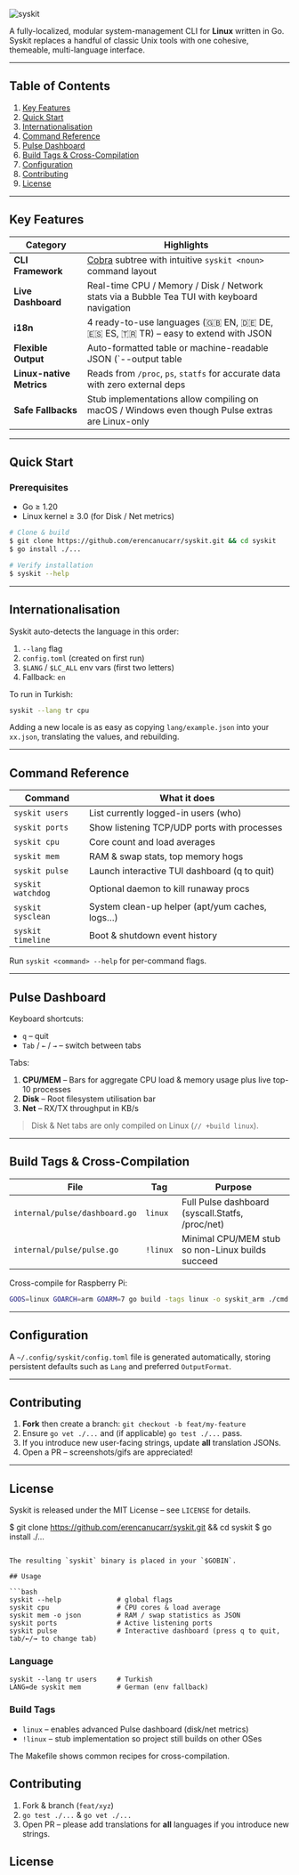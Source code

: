 ![syskit](https://github.com/user-attachments/assets/d58250a4-ca28-4260-9032-2263a75d4ffb)

A fully-localized, modular system-management CLI for **Linux** written in Go. Syskit replaces a handful of classic Unix tools with one cohesive, themeable, multi-language interface.

---

## Table of Contents
1. [Key Features](#key-features)
2. [Quick Start](#quick-start)
3. [Internationalisation](#internationalisation)
4. [Command Reference](#command-reference)
5. [Pulse Dashboard](#pulse-dashboard)
6. [Build Tags & Cross-Compilation](#build-tags--cross-compilation)
7. [Configuration](#configuration)
8. [Contributing](#contributing)
9. [License](#license)

---

## Key Features

| Category | Highlights |
|----------|------------|
| **CLI Framework** | [Cobra](https://github.com/spf13/cobra) subtree with intuitive `syskit <noun>` command layout |
| **Live Dashboard** | Real-time CPU / Memory / Disk / Network stats via a Bubble Tea TUI with keyboard navigation |
| **i18n** | 4 ready-to-use languages (🇬🇧 EN, 🇩🇪 DE, 🇪🇸 ES, 🇹🇷 TR) – easy to extend with JSON |
| **Flexible Output** | Auto-formatted table or machine-readable JSON (`--output table|json`) |
| **Linux-native Metrics** | Reads from `/proc`, `ps`, `statfs` for accurate data with zero external deps |
| **Safe Fallbacks** | Stub implementations allow compiling on macOS / Windows even though Pulse extras are Linux-only |

---

## Quick Start

### Prerequisites
* Go ≥ 1.20
* Linux kernel ≥ 3.0 (for Disk / Net metrics)

```bash
# Clone & build
$ git clone https://github.com/erencanucarr/syskit.git && cd syskit
$ go install ./...

# Verify installation
$ syskit --help
```

---

## Internationalisation

Syskit auto-detects the language in this order:
1. `--lang` flag
2. `config.toml` (created on first run)
3. `$LANG` / `$LC_ALL` env vars (first two letters)
4. Fallback: `en`

To run in Turkish:
```bash
syskit --lang tr cpu
```
Adding a new locale is as easy as copying `lang/example.json` into your `xx.json`, translating the values, and rebuilding.

---

## Command Reference

| Command | What it does |
|---------|--------------|
| `syskit users`         | List currently logged-in users (who) |
| `syskit ports`         | Show listening TCP/UDP ports with processes |
| `syskit cpu`           | Core count and load averages |
| `syskit mem`           | RAM & swap stats, top memory hogs |
| `syskit pulse`         | Launch interactive TUI dashboard (q to quit) |
| `syskit watchdog`      | Optional daemon to kill runaway procs |
| `syskit sysclean`      | System clean-up helper (apt/yum caches, logs…) |
| `syskit timeline`      | Boot & shutdown event history |

Run `syskit <command> --help` for per-command flags.

---

## Pulse Dashboard

Keyboard shortcuts:
* `q` – quit
* `Tab` / `←` / `→` – switch between tabs

Tabs:
1. **CPU/MEM** – Bars for aggregate CPU load & memory usage plus live top-10 processes
2. **Disk** – Root filesystem utilisation bar
3. **Net** – RX/TX throughput in KB/s

> Disk & Net tabs are only compiled on Linux (`// +build linux`).

---

## Build Tags & Cross-Compilation

File | Tag | Purpose
---- | ---- | -------
`internal/pulse/dashboard.go` | `linux` | Full Pulse dashboard (syscall.Statfs, /proc/net)
`internal/pulse/pulse.go` | `!linux` | Minimal CPU/MEM stub so non-Linux builds succeed

Cross-compile for Raspberry Pi:
```bash
GOOS=linux GOARCH=arm GOARM=7 go build -tags linux -o syskit_arm ./cmd
```

---

## Configuration

A `~/.config/syskit/config.toml` file is generated automatically, storing persistent defaults such as `Lang` and preferred `OutputFormat`.

---

## Contributing

1. **Fork** then create a branch: `git checkout -b feat/my-feature`  
2. Ensure `go vet ./...` and (if applicable) `go test ./...` pass.  
3. If you introduce new user-facing strings, update **all** translation JSONs.  
4. Open a PR – screenshots/gifs are appreciated!

---

## License

Syskit is released under the MIT License – see `LICENSE` for details.




$ git clone https://github.com/erencanucarr/syskit.git && cd syskit
$ go install ./...
```

The resulting `syskit` binary is placed in your `$GOBIN`.

## Usage

```bash
syskit --help              # global flags
syskit cpu                 # CPU cores & load average
syskit mem -o json         # RAM / swap statistics as JSON
syskit ports               # Active listening ports
syskit pulse               # Interactive dashboard (press q to quit, tab/←/→ to change tab)
```

### Language

```
syskit --lang tr users     # Turkish
LANG=de syskit mem         # German (env fallback)
```

### Build Tags

* `linux` – enables advanced Pulse dashboard (disk/net metrics)
* `!linux` – stub implementation so project still builds on other OSes

The Makefile shows common recipes for cross-compilation.

## Contributing

1. Fork & branch (`feat/xyz`)
2. `go test ./...` & `go vet ./...`
3. Open PR – please add translations for **all** languages if you introduce new strings.

## License

